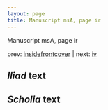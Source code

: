 ```yaml
---
layout: page
title: Manuscript msA, page ir
---
```


Manuscript msA, page ir

prev:  [insidefrontcover](../insidefrontcover) | next:  [iv](../iv)

## *Iliad* text



## *Scholia* text


